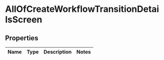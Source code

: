 # AllOfCreateWorkflowTransitionDetailsScreen

## Properties
Name | Type | Description | Notes
------------ | ------------- | ------------- | -------------
